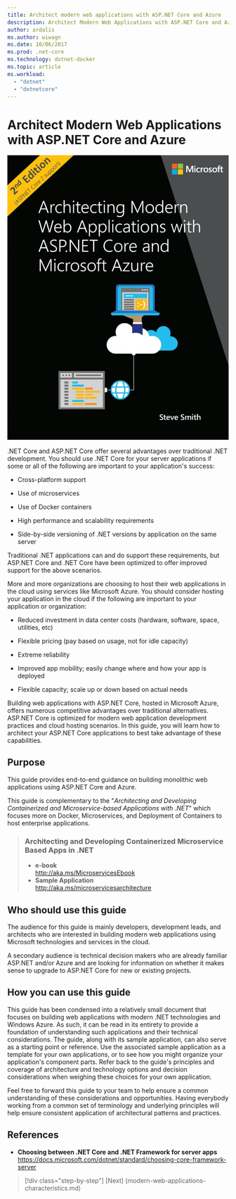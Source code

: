 ```yaml
---
title: Architect modern web applications with ASP.NET Core and Azure
description: Architect Modern Web Applications with ASP.NET Core and Azure | introduction
author: ardalis
ms.author: wiwagn
ms.date: 10/06/2017
ms.prod: .net-core
ms.technology: dotnet-docker
ms.topic: article
ms.workload: 
  - "dotnet"
  - "dotnetcore"
---
```

# Architect Modern Web Applications with ASP.NET Core and Azure

![cover image](./media/cover.jpg)


.NET Core and ASP.NET Core offer several advantages over traditional .NET development. You should use .NET Core for your server applications if some or all of the following are important to your application's success:

-   Cross-platform support

-   Use of microservices

-   Use of Docker containers

-   High performance and scalability requirements

-   Side-by-side versioning of .NET versions by application on the same server

Traditional .NET applications can and do support these requirements, but ASP.NET Core and .NET Core have been optimized to offer improved support for the above scenarios.

More and more organizations are choosing to host their web applications in the cloud using services like Microsoft Azure. You should consider hosting your application in the cloud if the following are important to your application or organization:

-   Reduced investment in data center costs (hardware, software, space, utilities, etc)

-   Flexible pricing (pay based on usage, not for idle capacity)

-   Extreme reliability

-   Improved app mobility; easily change where and how your app is deployed

-   Flexible capacity; scale up or down based on actual needs

Building web applications with ASP.NET Core, hosted in Microsoft Azure, offers numerous competitive advantages over traditional alternatives. ASP.NET Core is optimized for modern web application development practices and cloud hosting scenarios. In this guide, you will learn how to architect your ASP.NET Core applications to best take advantage of these capabilities.

## Purpose

This guide provides end-to-end guidance on building monolithic web applications using ASP.NET Core and Azure.

This guide is complementary to the "*Architecting and Developing Containerized and Microservice-based Applications with .NET*" which focuses more on Docker, Microservices, and Deployment of Containers to host enterprise applications.

> ### Architecting and Developing Containerized Microservice Based Apps in .NET
> - **e-book**  
> <http://aka.ms/MicroservicesEbook>
> - **Sample Application**  
> <http://aka.ms/microservicesarchitecture>

## Who should use this guide

The audience for this guide is mainly developers, development leads, and architects who are interested in building modern web applications using Microsoft technologies and services in the cloud.

A secondary audience is technical decision makers who are already familiar ASP.NET and/or Azure and are looking for information on whether it makes sense to upgrade to ASP.NET Core for new or existing projects.

## How you can use this guide

This guide has been condensed into a relatively small document that focuses on building web applications with modern .NET technologies and Windows Azure. As such, it can be read in its entirety to provide a foundation of understanding such applications and their technical considerations. The guide, along with its sample application, can also serve as a starting point or reference. Use the associated sample application as a template for your own applications, or to see how you might organize your application's component parts. Refer back to the guide's principles and coverage of architecture and technology options and decision considerations when weighing these choices for your own application.

Feel free to forward this guide to your team to help ensure a common understanding of these considerations and opportunities. Having everybody working from a common set of terminology and underlying principles will help ensure consistent application of architectural patterns and practices.

## References
- **Choosing between .NET Core and .NET Framework for server apps**  
<https://docs.microsoft.com/dotnet/standard/choosing-core-framework-server>

>[!div class="step-by-step"]
[Next] (modern-web-applications-characteristics.md)
